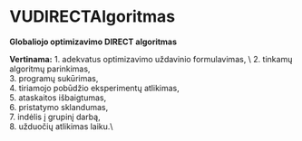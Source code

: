 # VUDIRECTAlgoritmas
**Globaliojo optimizavimo DIRECT algoritmas**

  **Vertinama:**
    1. adekvatus optimizavimo uždavinio formulavimas, \ 
    2. tinkamų algoritmų parinkimas, \
    3. programų sukūrimas,\
    4. tiriamojo pobūdžio eksperimentų atlikimas, \
    5. ataskaitos išbaigtumas, \
    6. pristatymo sklandumas, \
    7. indėlis į grupinį darbą, \
    8. užduočių atlikimas laiku.\
